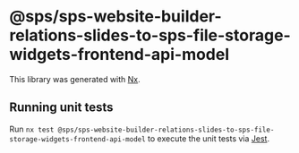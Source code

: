 # @sps/sps-website-builder-relations-slides-to-sps-file-storage-widgets-frontend-api-model

This library was generated with [Nx](https://nx.dev).

## Running unit tests

Run `nx test @sps/sps-website-builder-relations-slides-to-sps-file-storage-widgets-frontend-api-model` to execute the unit tests via [Jest](https://jestjs.io).
